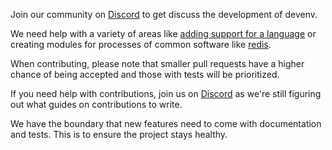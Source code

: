 Join our community on [Discord](https://discord.gg/naMgvexb6q) to get discuss the development of devenv.

We need help with a variety of areas like [adding support for a language](https://github.com/cachix/devenv/tree/main/src/modules/languages) or creating modules for processes of common software like [redis](https://github.com/cachix/devenv/issues/1).

When contributing, please note that smaller pull requests have a higher chance of being accepted and those with tests will be prioritized.

If you need help with contributions, join us on 
[Discord](https://discord.gg/naMgvexb6q) as we're still figuring out what guides on contributions to write.

We have the boundary that new features need to come with documentation and tests.
This is to ensure the project stays healthy.